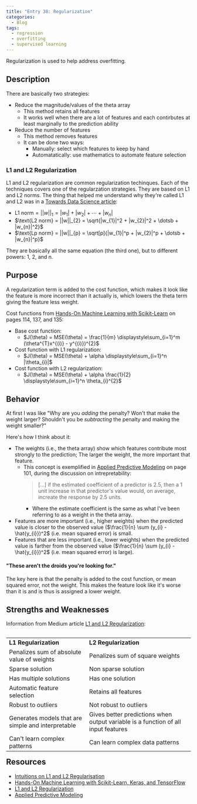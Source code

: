 ```yaml
---
title: "Entry 38: Regularization"
categories:
  - Blog
tags:
  - regression
  - overfitting
  - supervised learning
---
```


Regularization is used to help address overfitting.

## Description

There are basically two strategies:

- Reduce the magnitude/values of the theta array
  - This method retains all features
  - It works well when there are a lot of features and each contirbutes at least marginally to the prediction ability
- Reduce the number of features
  - This method removes features
  - It can be done two ways:
    - Manually: select which features to keep by hand
    - Automatatically: use mathematics to automate feature selection
    
### L1 and L2 Regularization

L1 and L2 regularization are common regularization techinques. Each of the techniques covers one of the regularzation strategies. They are based on L1 and L2 norms. The thing that helped me understand why they're called L1 and L2 was in a [Towards Data Science article](https://towardsdatascience.com/intuitions-on-l1-and-l2-regularisation-235f2db4c261):

- $\text{L1 norm} = ||w||_{1} = |w_{1}| + |w_{2}| + \dotsb + |w_{n}|$
- $\text{L2 norm} = ||w||_{2} = \sqrt{|w_{1}|^2 + |w_{2}|^2 + \dotsb + |w_{n}|^2}$
- $\text{Lp norm} = ||w||_{p} = \sqrt[p]{|w_{1}|^p + |w_{2}|^p + \dotsb + |w_{n}|^p}$

They are basically all the same equation (the third one), but to different powers: 1, 2, and n.

## Purpose

A regularization term is added to the cost function, which makes it look like the feature is more incorrect than it actually is, which lowers the theta term giving the feature less weight.

Cost functions from [Hands-On Machine Learning with Scikit-Learn](https://www.amazon.com/Hands-Machine-Learning-Scikit-Learn-TensorFlow/dp/1492032646) on pages 114, 137, and 135:

- Base cost function:
  - $J(\theta) = MSE(\theta) = \frac{1}{m} \displaystyle\sum_{i=1}^m (\theta^{T}x^{(i)} - y^{(i)})^{2}$
- Cost function with L1 regularization:
  - $J(\theta) = MSE(\theta) + \alpha \displaystyle\sum_{i=1}^n |\theta_{i}|$
- Cost function with L2 regularization:
  - $J(\theta) = MSE(\theta) + \alpha \frac{1}{2} \displaystyle\sum_{i=1}^n \theta_{i}^{2}$

## Behavior

At first I was like "Why are you *adding* the penalty? Won't that make the weight larger? Shouldn't you be *subtracting* the penalty and making the weight smaller?"

Here's how I think about it:

- The weights (i.e., the theta array) show which features contribute most strongly to the prediction; The larger the weight, the more important that feature.
  - This concept is exemplified in [Applied Predictive Modeling](https://www.amazon.com/Applied-Predictive-Modeling-Max-Kuhn-ebook/dp/B00K15TZU0) on page 101, during the discussion on intrepretability:
      > [...] if the estimated coefficient of a predictor is 2.5, then a 1 unit increase in that predictor's value would, on average, increate the response by 2.5 units.
      - Where the estimate coefficient is the same as what I've been referring to as a weight in the theta array.
- Features are more important (i.e., higher weights) when the predicted value is closer to the observed value ($\frac{1}{n} \sum (y_{i} - \hat{y_{i}})^2$ (i.e. mean squared error) is small.
- Features that are less important (i.e., lower weights) when the predicted value is farther from the observed value ($\frac{1}{n} \sum (y_{i} - \hat{y_{i}})^2$ (i.e. mean squared error)  is large).

#### "These aren't the droids you're looking for."

The key here is that the penalty is added to the cost function, or mean squared error, not the weight. This makes the feature look like it's worse than it is and is thus is assigned a lower weight.

## Strengths and Weaknesses

Information from Medium article [L1 and L2 Regularization](https://medium.com/datadriveninvestor/l1-l2-regularization-7f1b4fe948f2):

<table align='left'>
    <tr>
        <td><b>L1 Regularization</b></td>
        <td><b>L2 Regularization</b></td>
    </tr>
    <tr>
        <td>Penalizes sum of absolute value of weights</td>
        <td>Penalizes sum of square weights</td>
    </tr>
    <tr>
        <td>Sparse solution</td>
        <td>Non sparse solution</td>
    </tr>
    <tr>
        <td>Has multiple solutions</td>
        <td>Has one solution</td>
    </tr>
    <tr>
        <td>Automatic feature selection</td>
        <td>Retains all features</td>
    </tr>
    <tr>
        <td>Robust to outliers</td>
        <td>Not robust to outliers</td>
    </tr>
    <tr>
        <td>Generates models that are simple and interpretable</td>
        <td>Gives better predictions when output variable is a function of all input features</td>
    </tr>
    <tr>
        <td>Can't learn complex patterns</td>
        <td>Can learn complex data patterns</td>
    </tr>
</table>

## Resources

- [Intuitions on L1 and L2 Regularisation](https://towardsdatascience.com/intuitions-on-l1-and-l2-regularisation-235f2db4c261)
- [Hands-On Machine Learning with Scikit-Learn, Keras, and TensorFlow](https://www.amazon.com/Hands-Machine-Learning-Scikit-Learn-TensorFlow/dp/1492032646)
- [L1 and L2 Regularization](https://medium.com/datadriveninvestor/l1-l2-regularization-7f1b4fe948f2)
- [Applied Predictive Modeling](https://www.amazon.com/Applied-Predictive-Modeling-Max-Kuhn-ebook/dp/B00K15TZU0)
